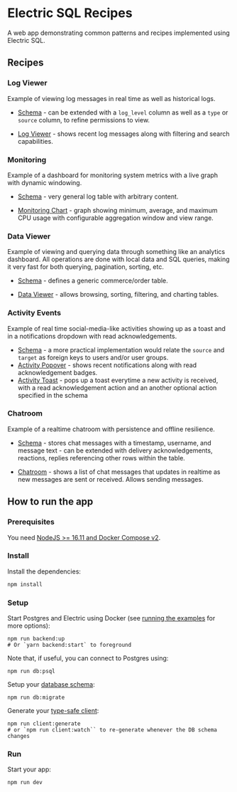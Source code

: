# Electric SQL Recipes

A web app demonstrating common patterns and recipes implemented using Electric SQL.

## Recipes

### Log Viewer

Example of viewing log messages in real time as well as historical logs.

- [Schema](db/migrations/02-logs_table.sql) - can be extended with a `log_level` column as well as a `type` or `source` column, to refine permissions to view.

- [Log Viewer](src/log_viewer/LogViewer.tsx) - shows recent log messages along with filtering and search capabilities.

### Monitoring

Example of a dashboard for monitoring system metrics with a live graph with dynamic windowing.

- [Schema](db/migrations/02-logs_table.sql) - very general log table with arbitrary content.

- [Monitoring Chart](src/monitoring_metrics/MonitoringChart.tsx) - graph showing minimum, average, and maximum CPU usage with configurable aggregation window and view range.

### Data Viewer

Example of viewing and querying data through something like an analytics dashboard. All operations are done with local data and SQL queries, making it very fast for both querying, pagination, sorting, etc.

- [Schema](db/migrations/04-data_viewer_tables.sql) - defines a generic commerce/order table.

- [Data Viewer](src/data_viewer/DataViewer.tsx) - allows browsing, sorting, filtering, and charting tables.

### Activity Events

Example of real time social-media-like activities showing up as a toast and in a notifications dropdown with read acknowledgements.

- [Schema](db/migrations/01-activity_events_table.sql) - a more practical implementation would relate the `source` and `target` as foreign keys to users and/or user groups.
- [Activity Popover](src/activity_events/ActivityPopover.tsx) - shows recent notifications along with read acknowledgement badges.
- [Activity Toast](src/activity_events/ActivityToast.tsx) - pops up a toast everytime a new activity is received, with a read acknowledgement action and an another optional action specified in the schema

### Chatroom

Example of a realtime chatroom with persistence and offline resilience.

- [Schema](db/migrations/05-chat_room_table.sql) - stores chat messages with a timestamp, username, and message text - can be extended with delivery acknowledgements, reactions, replies referencing other rows within the table.

- [Chatroom](src/chat_room/ChatRoom.tsx) - shows a list of chat messages that updates in realtime as new messages are sent or received. Allows sending messages.

## How to run the app

### Prerequisites

You need [NodeJS >= 16.11 and Docker Compose v2](https://electric-sql.com/docs/usage/installation/prereqs).

### Install

Install the dependencies:

```sh
npm install
```

### Setup

Start Postgres and Electric using Docker (see [running the examples](https://electric-sql.com/docs/examples/notes/running) for more options):

```shell
npm run backend:up
# Or `yarn backend:start` to foreground
```

Note that, if useful, you can connect to Postgres using:

```shell
npm run db:psql
```

Setup your [database schema](https://electric-sql.com/docs/usage/data-modelling):

```shell
npm run db:migrate
```

Generate your [type-safe client](https://electric-sql.com/docs/usage/data-access/client):

```shell
npm run client:generate
# or `npm run client:watch`` to re-generate whenever the DB schema changes
```

### Run

Start your app:

```sh
npm run dev
```
